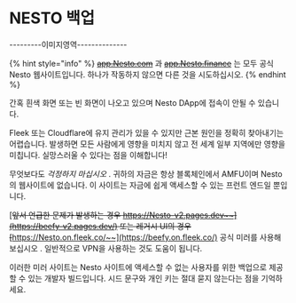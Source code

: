 # NESTO 백업

\---------이미지영역--------------

{% hint style="info" %}
[~~app.Nesto.com~~](https://app.beefy.com/) 과 [~~app.Nesto.finance~~](https://app.beefy.finance/) 는 모두 공식 Nesto 웹사이트입니다. 하나가 작동하지 않으면 다른 것을 시도하십시오.
{% endhint %}

간혹 흰색 화면 또는 빈 화면이 나오고 있으며 Nesto DApp에 접속이 안될 수 있습니다.

Fleek 또는 Cloudflare에 유지 관리가 있을 수 있지만 근본 원인을 정확히 찾아내기는 어렵습니다. 발생하면 모든 사람에게 영향을 미치지 않고 전 세계 일부 지역에만 영향을 미칩니다. 실망스러울 수 있다는 점을 이해합니다!

무엇보다도 _걱정하지 마십시오_ . 귀하의 자금은 항상 블록체인에서 AMFU이며 Nesto의 웹사이트에 없습니다. 이 사이트는 자금에 쉽게 액세스할 수 있는 프런트 엔드일 뿐입니다.

[~~앞서 언급한 문제가 발생하는 경우 https://Nesto-v2.pages.dev~~](https://beefy-v2.pages.dev/) 또는 레거시 UI의 경우 [~~https://Nesto.on.fleek.co/~~](https://beefy.on.fleek.co/) 공식 미러를 사용해 보십시오 . 일반적으로 VPN을 사용하는 것도 도움이 됩니다.

이러한 미러 사이트는 Nesto 사이트에 액세스할 수 없는 사용자를 위한 백업으로 제공할 수 있는 개발자 빌드입니다. 시드 문구와 개인 키는 절대 묻지 않는다는 점을 기억하세요.
